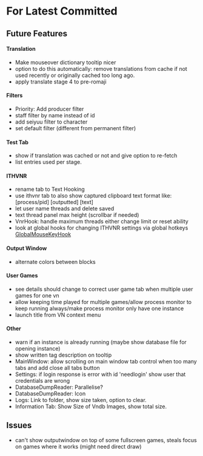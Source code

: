﻿# For Latest Committed
## Future Features  
#### Translation
- Make mouseover dictionary tooltip nicer
- option to do this automatically: remove translations from cache if not used recently or originally cached too long ago.
- apply translate stage 4 to pre-romaji
#### Filters
- Priority: Add producer filter
- staff filter by name instead of id
- add seiyuu filter to character
- set default filter (different from permanent filter)
#### Test Tab
- show if translation was cached or not and give option to re-fetch
- list entries used per stage.
#### ITHVNR
- rename tab to Text Hooking
- use ithvnr tab to also show captured clipboard text format like: \[process/pid] \[outputted] \[text]
- let user name threads and delete saved
- text thread panel max height (scrollbar if needed)
- VnrHook: handle maximum threads either change limit or reset ability
- look at global hooks for changing ITHVNR settings via global hotkeys [GlobalMouseKeyHook](https://github.com/gmamaladze/globalmousekeyhook)
#### Output Window
- alternate colors between blocks
#### User Games
- see details should change to correct user game tab when multiple user games for one vn
- allow keeping time played for multiple games/allow process monitor to keep running always/make process monitor only have one instance
- launch title from VN context menu
#### Other
- warn if an instance is already running (maybe show database file for opening instance) 
- show written tag description on tooltip
- MainWindow: allow scrolling on main window tab control when too many tabs and add close all tabs button
- Settings: if login response is error with id 'needlogin' show user that credentials are wrong
- DatabaseDumpReader: Parallelise?
- DatabaseDumpReader: Icon
- Logs: Link to folder, show size taken, option to clear.
- Information Tab: Show Size of Vndb Images, show total size.

## Issues  
- can't show outputwindow on top of some fullscreen games, steals focus on games where it works (might need direct draw)
